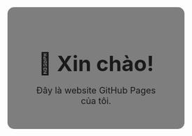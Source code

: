 <!DOCTYPE html>
<html lang="vi">
<head>
  <meta charset="UTF-8">
  <title>Trang của tôi</title>
  <style>
    * {
      margin: 0;
      padding: 0;
      box-sizing: border-box;
    }

    body {
      height: 100vh;
      background: url("https://raw.githubusercontent.com/haisauthangtam/Ngoanxinhyeudayroi/main/bg.jpg.jpg") no-repeat center center fixed;
      background-size: cover;
      font-family: Arial, sans-serif;
      display: flex;
      justify-content: center;
      align-items: center;
      color: white;
      text-shadow: 0 2px 6px rgba(0,0,0,0.6);
    }

    .container {
      background: rgba(0, 0, 0, 0.5);
      padding: 2rem 3rem;
      border-radius: 15px;
      text-align: center;
    }

    h1 {
      font-size: 3rem;
      margin-bottom: 1rem;
    }

    p {
      font-size: 1.25rem;
    }
  </style>
</head>
<body>
  <div class="container">
    <h1>🚀 Xin chào!</h1>
    <p>Đây là website GitHub Pages của tôi.</p>
  </div>
</body>
</html>
